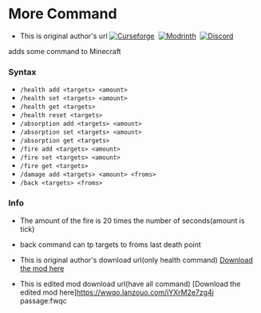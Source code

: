 # More Command
- This is original author's url
[![Curseforge](https://img.shields.io/curseforge/dt/509942?style=for-the-badge&logo=curseforge&color=e05d44)](https://www.curseforge.com/minecraft/mc-mods/health-command)&nbsp;
[![Modrinth](https://img.shields.io/modrinth/dt/TAfJ7PBS?style=for-the-badge&logo=modrinth&color=e05d44)](https://modrinth.com/mod/health-command)&nbsp;
[![Discord](https://img.shields.io/discord/639540436524072970?style=for-the-badge&logo=discord&logoColor=fff&label=%20&color=0a48c4)](https://discord.gg/bhUaWhq)
  
adds some command to Minecraft  
   
### Syntax

- `/health add <targets> <amount>`
- `/health set <targets> <amount>`
- `/health get <targets>`
- `/health reset <targets>`
- `/absorption add <targets> <amount>`
- `/absorption set <targets> <amount>`
- `/absorption get <targets>`
- `/fire add <targets> <amount>`
- `/fire set <targets> <amount>`
- `/fire get <targets>`
- `/damage add <targets> <amount> <froms>`
- `/back <targets> <froms>`
### Info

- The amount of the fire is 20 times the number of seconds(amount is tick)
- back command can tp targets to froms last death point

- This is original author's download url(only health command)
[Download the mod here](https://www.curseforge.com/minecraft/mc-mods/health-command)
- This is edited mod download url(have all command)
[Download the edited mod here]https://wwqo.lanzouo.com/iYXrM2e7zg4j passage:fwqc

